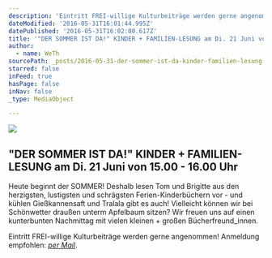 ```yaml
---
description: 'Eintritt FREI-willige Kulturbeiträge werden gerne angenommen! Anmeldung empfohlen: per Mail.'
dateModified: '2016-05-31T16:01:44.995Z'
datePublished: '2016-05-31T16:02:00.617Z'
title: '"DER SOMMER IST DA!" KINDER + FAMILIEN-LESUNG am Di. 21 Juni von 15.00 - 16.00 Uhr '
author:
  - name: WeTh
sourcePath: _posts/2016-05-31-der-sommer-ist-da-kinder-familien-lesung-am-di-21-juni.md
starred: false
inFeed: true
hasPage: false
inNav: false
_type: MediaObject

---
```

<article style=""><img src="https://the-grid-user-content.s3-us-west-2.amazonaws.com/7880a4a9-1d89-45c9-b2e7-af9c55255884.jpg" /><h1>"DER SOMMER IST DA!" KINDER + FAMILIEN-LESUNG am Di. 21 Juni von 15.00 - 16.00 Uhr </h1><p>Heute beginnt der SOMMER! Deshalb lesen Tom und Brigitte aus den herzigsten, lustigsten und schrägsten Ferien-Kinderbüchern vor - und kühlen Gießkannensaft und Tralala gibt es auch! Vielleicht können wir bei Schönwetter draußen unterm Apfelbaum sitzen? Wir freuen uns auf einen kunterbunten Nachmittag mit vielen kleinen + großen Bücherfreund_innen. </p></article>

Eintritt FREI-willige Kulturbeiträge werden gerne angenommen! Anmeldung empfohlen: _[per Mail][0]_.

[0]: mailto:kontakt@feinkost-weninger.at?subject=Anmeldung%20Sommerlesung&body=Liebe%20fein.k%C3%B6stler%2C%0A%0Awir%20melden%20uns%20(%20x%20Personen)%20zu%20eurer%20Sommerlesung%2C%20am%20Dienstag%2021.%20Juni%20von%2015-16%3A00%20Uhr%20an.%20%0ALiebe%20Gr%C3%BC%C3%9Fe%20und%20bis%20bald!%0A%0Axxx